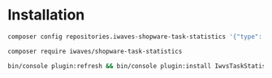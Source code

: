 # Installation

```bash
composer config repositories.iwaves-shopware-task-statistics '{"type": "vcs", "url": "git@bitbucket.org:iwaves/shopware-task-statistics.git"}'
```

```bash
composer require iwaves/shopware-task-statistics
```

```bash
bin/console plugin:refresh && bin/console plugin:install IwvsTaskStatistics --activate
```
